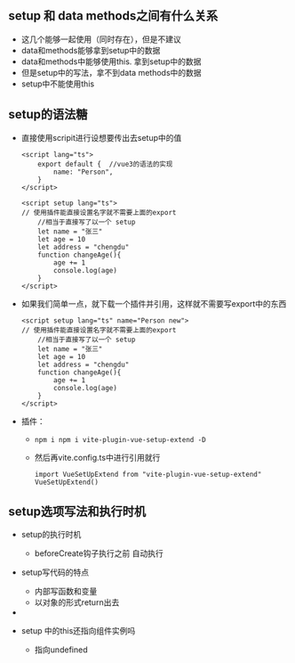 ## setup 和 data methods之间有什么关系

- 这几个能够一起使用（同时存在），但是不建议
- data和methods能够拿到setup中的数据
- data和methods中能够使用this. 拿到setup中的数据
- 但是setup中的写法，拿不到data methods中的数据
- setup中不能使用this



## setup的语法糖

- 直接使用scripit进行设想要传出去setup中的值

  ```
  <script lang="ts">
      export default {  //vue3的语法的实现
          name: "Person",
      }
  </script>
  
  <script setup lang="ts">  
  // 使用插件能直接设置名字就不需要上面的export
      //相当于直接写了以一个 setup
      let name = "张三"
      let age = 10
      let address = "chengdu"
      function changeAge(){
          age += 1
          console.log(age)
      }
  </script>
  ```

- 如果我们简单一点，就下载一个插件并引用，这样就不需要写export中的东西

  ```
  <script setup lang="ts" name="Person new">  
  // 使用插件能直接设置名字就不需要上面的export
      //相当于直接写了以一个 setup
      let name = "张三"
      let age = 10
      let address = "chengdu"
      function changeAge(){
          age += 1
          console.log(age)
      }
  </script>
  ```

- 插件：

  - ```
    npm i npm i vite-plugin-vue-setup-extend -D
    ```

  - 然后再vite.config.ts中进行引用就行

    ```
    import VueSetUpExtend from "vite-plugin-vue-setup-extend"
    VueSetUpExtend()
    ```

## setup选项写法和执行时机

- setup的执行时机

  - beforeCreate钩子执行之前 自动执行

- setup写代码的特点

  - 内部写函数和变量
  - 以对象的形式return出去

- <script setup>  语法糖
  	//经过语法糖的封装更简单的API的调用
  </script>

- setup 中的this还指向组件实例吗

  - 指向undefined
